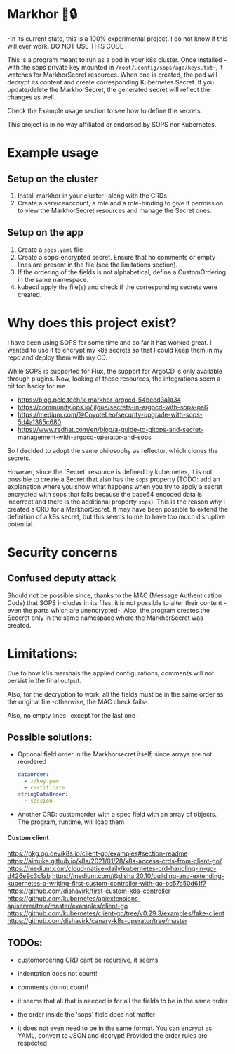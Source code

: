 # Markhor 🐐🔒

-In its current state, this is a 100% experimental project. I do not know if this will ever work. DO NOT USE THIS CODE-

This is a program meant to run as a pod in your k8s cluster. Once installed -with the sops private key mounted in `/root/.config/sops/age/keys.txt`-, it watches for MarkhorSecret resources. When one is created, the pod will decrypt its content and create corresponding Kubernetes Secret. If you update/delete the MarkhorSecret, the generated secret will reflect the changes as well.

Check the Example usage section to see how to define the secrets.

This project is in no way affiliated or endorsed by SOPS nor Kubernetes.

# Example usage
## Setup on the cluster
1. Install markhor in your cluster -along with the CRDs-
1. Create a serviceaccount, a role and a role-binding to give it permission to view the MarkhorSecret resources and manage the Secret ones.
## Setup on the app
1. Create a `sops.yaml` file
1. Create a sops-encrypted secret. Ensure that no comments or empty lines are present in the file (see the limitations section).
1. If the ordering of the fields is not alphabetical, define a CustomOrdering in the same namespace.
1. kubectl apply the file(s) and check if the corresponding secrets were created.

# Why does this project exist?
I have been using SOPS for some time and so far it has worked great.
I wanted to use it to encrypt my k8s secrets so that I could keep them in my repo and deploy them with my CD.

While SOPS is supported for Flux, the support for ArgoCD is only available through plugins.
Now, looking at these resources, the integrations seem a bit too hacky for me
- https://blog.pelo.tech/k-markhor-argocd-54becd3a1a34
- https://community.ops.io/jilgue/secrets-in-argocd-with-sops-pa6
- https://medium.com/@CoyoteLeo/security-upgrade-with-sops-5d4a1385c680
- https://www.redhat.com/en/blog/a-guide-to-gitops-and-secret-management-with-argocd-operator-and-sops

So I decided to adopt the same philosophy as reflector, which clones the secrets.

However, since the 'Secret' resource is defined by kubernetes, it is not possible to create a Secret that also has the `sops` property (TODO: add an explanation where you show what happens when you try to apply a secret encrypted with sops that fails because the base64 encoded data is incorrect and there is the additional property `sops`). This is the reason why I created a CRD for a MarkhorSecret. It may have been possible to extend the definition of a k8s secret, but this seems to me to have too much disruptive potential.

# Security concerns
## Confused deputy attack
Should not be possible since, thanks to the MAC (Message Authentication Code) that SOPS includes in its files, it is not possible to alter their content -even the parts which are unencrypted-. Also, the program creates the Seccret only in the same namespace where the MarkhorSecret was created.

# Limitations:
Due to how k8s marshals the applied configurations, comments will not persist in the final output.

Also, for the decryption to work, all the fields must be in the same order as the original file -otherwise, the MAC check fails-.

Also, no empty lines -except for the last one-

## Possible solutions:
- Optional field order in the Markhorsecret itself, since arrays are not reordered
  ```yaml
  dataOrder:
    - z/key.pem
    - certificate
  stringDataOrder:
    - session
  ```
- Another CRD: customorder with a spec field with an array of objects. The program, runtime, will load them

#### Custom client
https://pkg.go.dev/k8s.io/client-go/examples#section-readme
https://aimuke.github.io/k8s/2021/01/28/k8s-access-crds-from-client-go/
https://medium.com/cloud-native-daily/kubernetes-crd-handling-in-go-d426e9c3c1ab
https://medium.com/@disha.20.10/building-and-extending-kubernetes-a-writing-first-custom-controller-with-go-bc57a50d61f7
https://github.com/dishavirk/first-custom-k8s-controller
https://github.com/kubernetes/apiextensions-apiserver/tree/master/examples/client-go
https://github.com/kubernetes/client-go/tree/v0.29.3/examples/fake-client
https://github.com/dishavirk/canary-k8s-operator/tree/master

## TODOs:
- customordering CRD cant be recursive, it seems

- indentation does not count!
- comments do not count!
- it seems that all that is needed is for all the fields to be in the same order
- the order inside the 'sops' field does not matter
- it does not even need to be in the same format. You can encrypt as YAML, convert to JSON and decrypt! Provided the order rules are respected